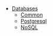 - [Databases](#databases)
  - [Common](#common-databases)
  - [Postgresql](#postgresql)
  - [NoSQL](#nosql-databases)